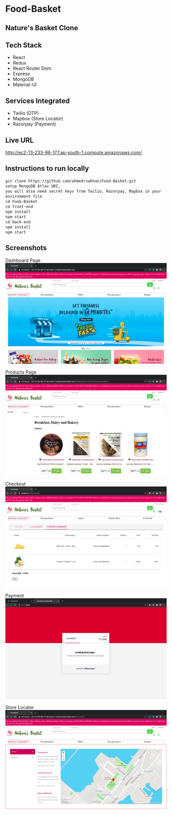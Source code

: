 # Food-Basket
## Nature's Basket Clone
## Tech Stack
- React
- Redux
- React Router Dom
- Express
- MongoDB
- Material-UI
## Services Integrated
- Twilio (OTP)
- Mapbox (Store Locator)
- Razorpay (Payment)

## Live URL
http://ec2-13-233-96-177.ap-south-1.compute.amazonaws.com/

## Instructions to run locally
```
git clone https://github.com/ahmedrzakhan/Food-Basket.git
setup MongoDB Atlas URI, 
you will also need secret keys from Twilio, Razorpay, Mapbox in your environment file
cd Foob-Basket
cd front-end
npm install
npm start
cd back-end
npm install
npm start
```

## Screenshots

Dashboard Page
![dashboard page](https://github.com/ahmedrzakhan/Food-Basket/blob/master/front-end/images/dashboard.png)

Products Page
![products page](https://github.com/ahmedrzakhan/Food-Basket/blob/master/front-end/images/products.png)

Checkout
![checkout page](https://github.com/ahmedrzakhan/Food-Basket/blob/master/front-end/images/checkout.png)

Payment
![razorpay payment](https://github.com/ahmedrzakhan/Food-Basket/blob/master/front-end/images/payment.png)

Store Locator
![store locator](https://github.com/ahmedrzakhan/Food-Basket/blob/master/front-end/images/store-locator.png)
